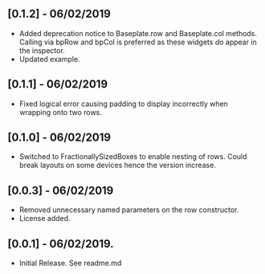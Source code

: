 ## [0.1.2] - 06/02/2019

* Added deprecation notice to Baseplate.row and Baseplate.col methods. Calling via bpRow and bpCol is preferred as these widgets _do_ appear in the inspector.
* Updated example.

## [0.1.1] - 06/02/2019

* Fixed logical error causing padding to display incorrectly when wrapping onto two rows.

## [0.1.0] - 06/02/2019

* Switched to FractionallySizedBoxes to enable nesting of rows. Could break layouts on some devices hence the version increase.

## [0.0.3] - 06/02/2019

* Removed unnecessary named parameters on the row constructor.
* License added.

## [0.0.1] - 06/02/2019.

* Initial Release. See readme.md

